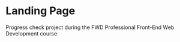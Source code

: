 # Landing Page
 Progress check project during the FWD Professional Front-End Web Development course
